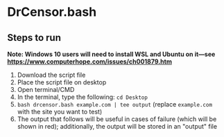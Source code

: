 # DrCensor.bash

## Steps to run

**Note: Windows 10 users will need to install WSL and Ubuntu on it—see https://www.computerhope.com/issues/ch001879.htm**

1. Download the script file
2. Place the script file on desktop
3. Open terminal/CMD
4. In the terminal, type the following: `cd Desktop`
5. `bash drcensor.bash example.com | tee output` (replace `example.com` with the site you want to test) 
6. The output that follows will be useful in cases of failure (which will be shown in red); additionally, the output will be stored in an "output" file
